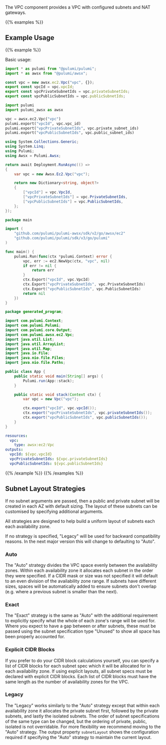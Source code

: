 The VPC component provides a VPC with configured subnets and NAT gateways.

{{% examples %}}

## Example Usage

{{% example %}}

Basic usage:

```typescript
import * as pulumi from "@pulumi/pulumi";
import * as awsx from "@pulumi/awsx";

const vpc = new awsx.ec2.Vpc("vpc", {});
export const vpcId = vpc.vpcId;
export const vpcPrivateSubnetIds = vpc.privateSubnetIds;
export const vpcPublicSubnetIds = vpc.publicSubnetIds;
```

```python
import pulumi
import pulumi_awsx as awsx

vpc = awsx.ec2.Vpc("vpc")
pulumi.export("vpcId", vpc.vpc_id)
pulumi.export("vpcPrivateSubnetIds", vpc.private_subnet_ids)
pulumi.export("vpcPublicSubnetIds", vpc.public_subnet_ids)
```

```csharp
using System.Collections.Generic;
using System.Linq;
using Pulumi;
using Awsx = Pulumi.Awsx;

return await Deployment.RunAsync(() => 
{
    var vpc = new Awsx.Ec2.Vpc("vpc");

    return new Dictionary<string, object?>
    {
        ["vpcId"] = vpc.VpcId,
        ["vpcPrivateSubnetIds"] = vpc.PrivateSubnetIds,
        ["vpcPublicSubnetIds"] = vpc.PublicSubnetIds,
    };
});
```

```go
package main

import (
	"github.com/pulumi/pulumi-awsx/sdk/v2/go/awsx/ec2"
	"github.com/pulumi/pulumi/sdk/v3/go/pulumi"
)

func main() {
	pulumi.Run(func(ctx *pulumi.Context) error {
		vpc, err := ec2.NewVpc(ctx, "vpc", nil)
		if err != nil {
			return err
		}
		ctx.Export("vpcId", vpc.VpcId)
		ctx.Export("vpcPrivateSubnetIds", vpc.PrivateSubnetIds)
		ctx.Export("vpcPublicSubnetIds", vpc.PublicSubnetIds)
		return nil
	})
}
```

```java
package generated_program;

import com.pulumi.Context;
import com.pulumi.Pulumi;
import com.pulumi.core.Output;
import com.pulumi.awsx.ec2.Vpc;
import java.util.List;
import java.util.ArrayList;
import java.util.Map;
import java.io.File;
import java.nio.file.Files;
import java.nio.file.Paths;

public class App {
    public static void main(String[] args) {
        Pulumi.run(App::stack);
    }

    public static void stack(Context ctx) {
        var vpc = new Vpc("vpc");

        ctx.export("vpcId", vpc.vpcId());
        ctx.export("vpcPrivateSubnetIds", vpc.privateSubnetIds());
        ctx.export("vpcPublicSubnetIds", vpc.publicSubnetIds());
    }
}
```

```yaml
resources:
  vpc:
    type: awsx:ec2:Vpc
outputs:
  vpcId: ${vpc.vpcId}
  vpcPrivateSubnetIds: ${vpc.privateSubnetIds}
  vpcPublicSubnetIds: ${vpc.publicSubnetIds}
```

{{% /example %}}
{{% /examples %}}

## Subnet Layout Strategies

If no subnet arguments are passed, then a public and private subnet will be created in each AZ with default sizing. The layout of these subnets can be customised by specifying additional arguments.

All strategies are designed to help build a uniform layout of subnets each each availability zone.

If no strategy is specified, "Legacy" will be used for backward compatibility reasons. In the next major version this will change to defaulting to "Auto".

### Auto

The "Auto" strategy divides the VPC space evenly between the availability zones. Within each availability zone it allocates each subnet in the order they were specified. If a CIDR mask or size was not specified it will default to an even division of the availability zone range. If subnets have different sizes, spaces will be automatically added to ensure subnets don't overlap (e.g. where a previous subnet is smaller than the next).

### Exact

The "Exact" strategy is the same as "Auto" with the additional requirement to explicitly specify what the whole of each zone's range will be used for. Where you expect to have a gap between or after subnets, these must be passed using the subnet specification type "Unused" to show all space has been properly accounted for.

### Explicit CIDR Blocks

If you prefer to do your CIDR block calculations yourself, you can specify a list of CIDR blocks for each subnet spec which it will be allocated for in each availability zone. If using explicit layouts, all subnet specs must be declared with explicit CIDR blocks. Each list of CIDR blocks must have the same length as the number of availability zones for the VPC.

### Legacy

The "Legacy" works similarly to the "Auto" strategy except that within each availability zone it allocates the private subnet first, followed by the private subnets, and lastly the isolated subnets. The order of subnet specifications of the same type can be changed, but the ordering of private, public, isolated is not overridable. For more flexibility we recommend moving to the "Auto" strategy. The output property `subnetLayout` shows the configuration required if specifying the "Auto" strategy to maintain the current layout.
